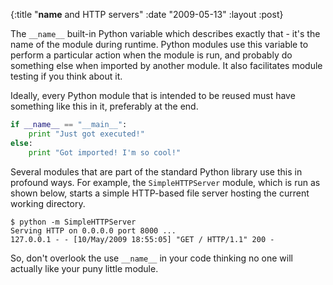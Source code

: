 {:title "__name__ and HTTP servers"
 :date "2009-05-13"
 :layout :post}

The `__name__` built-in Python variable which describes exactly that - it's the name of the module during runtime. Python modules use this variable to perform a particular action when the module is run, and probably do something else when imported by another module. It also facilitates module testing if you think about it.


Ideally, every Python module that is intended to be reused must have something like this in it, preferably at the end.

```python
if __name__ == "__main__":
    print "Just got executed!"
else:
    print "Got imported! I'm so cool!"
```

Several modules that are part of the standard Python library use this in profound ways.
For example, the `SimpleHTTPServer` module, which is run as shown below, starts a simple HTTP-based file server hosting the current working directory.

```
$ python -m SimpleHTTPServer
Serving HTTP on 0.0.0.0 port 8000 ...
127.0.0.1 - - [10/May/2009 18:55:05] "GET / HTTP/1.1" 200 -
```

So, don't overlook the use `__name__` in your code thinking no one will actually like your puny little module.
